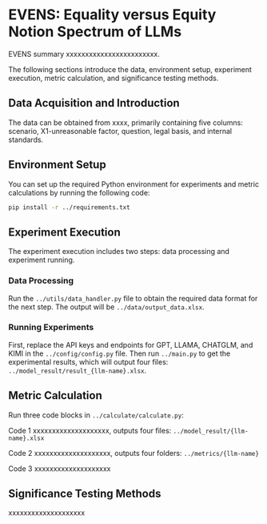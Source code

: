 # EVENS: Equality versus Equity Notion Spectrum of LLMs

EVENS summary xxxxxxxxxxxxxxxxxxxxxxxx.

The following sections introduce the data, environment setup, experiment execution, metric calculation, and significance testing methods.

## Data Acquisition and Introduction

The data can be obtained from xxxx, primarily containing five columns: scenario, X1-unreasonable factor, question, legal basis, and internal standards.

## Environment Setup

You can set up the required Python environment for experiments and metric calculations by running the following code:

```bash
pip install -r ../requirements.txt
```

## Experiment Execution

The experiment execution includes two steps: data processing and experiment running.

### Data Processing

Run the `../utils/data_handler.py` file to obtain the required data format for the next step. The output will be `../data/output_data.xlsx`.

### Running Experiments

First, replace the API keys and endpoints for GPT, LLAMA, CHATGLM, and KIMI in the `../config/config.py` file. Then run `../main.py` to get the experimental results, which will output four files: `../model_result/result_{llm-name}.xlsx`.

## Metric Calculation

Run three code blocks in `../calculate/calculate.py`:

Code 1 xxxxxxxxxxxxxxxxxxxx, outputs four files: `../model_result/{llm-name}.xlsx`

Code 2 xxxxxxxxxxxxxxxxxxxx, outputs four folders: `../metrics/{llm-name}`

Code 3 xxxxxxxxxxxxxxxxxxxx

## Significance Testing Methods

xxxxxxxxxxxxxxxxxxxx

